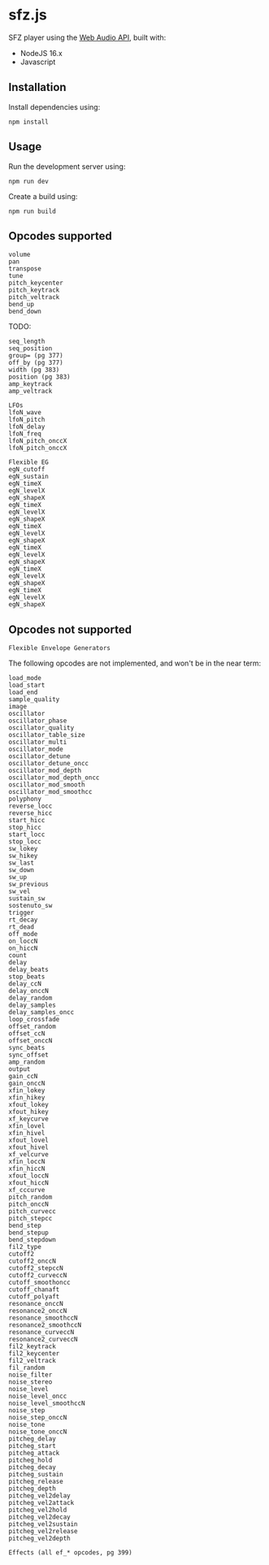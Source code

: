 # sfz.js

SFZ player using the [Web Audio API](https://developer.mozilla.org/en-US/docs/Web/API/Web_Audio_API), built with:

* NodeJS 16.x
* Javascript


## Installation

Install dependencies using:

    npm install


## Usage

Run the development server using:

    npm run dev

Create a build using:

    npm run build


## Opcodes supported

    volume
    pan
    transpose
    tune
    pitch_keycenter
    pitch_keytrack
    pitch_veltrack
    bend_up
    bend_down


TODO:

    seq_length
    seq_position
    group= (pg 377)
    off_by (pg 377)
    width (pg 383)
    position (pg 383)
    amp_keytrack
    amp_veltrack

    LFOs
    lfoN_wave
    lfoN_pitch
    lfoN_delay
    lfoN_freq
    lfoN_pitch_onccX
    lfoN_pitch_onccX

    Flexible EG
    egN_cutoff
    egN_sustain
    egN_timeX
    egN_levelX
    egN_shapeX
    egN_timeX
    egN_levelX
    egN_shapeX
    egN_timeX
    egN_levelX
    egN_shapeX
    egN_timeX
    egN_levelX
    egN_shapeX
    egN_timeX
    egN_levelX
    egN_shapeX
    egN_timeX
    egN_levelX
    egN_shapeX


## Opcodes not supported

    Flexible Envelope Generators


The following opcodes are not implemented, and won't be in the near term:

    load_mode
    load_start
    load_end
    sample_quality
    image
    oscillator
    oscillator_phase
    oscillator_quality
    oscillator_table_size
    oscillator_multi
    oscillator_mode
    oscillator_detune
    oscillator_detune_oncc
    oscillator_mod_depth
    oscillator_mod_depth_oncc
    oscillator_mod_smooth
    oscillator_mod_smoothcc
    polyphony
    reverse_locc
    reverse_hicc
    start_hicc
    stop_hicc
    start_locc
    stop_locc
    sw_lokey
    sw_hikey
    sw_last
    sw_down
    sw_up
    sw_previous
    sw_vel
    sustain_sw
    sostenuto_sw
    trigger
    rt_decay
    rt_dead
    off_mode
    on_loccN
    on_hiccN
    count
    delay
    delay_beats
    stop_beats
    delay_ccN
    delay_onccN
    delay_random
    delay_samples
    delay_samples_oncc
    loop_crossfade
    offset_random
    offset_ccN
    offset_onccN
    sync_beats
    sync_offset
    amp_random
    output
    gain_ccN
    gain_onccN
    xfin_lokey
    xfin_hikey
    xfout_lokey
    xfout_hikey
    xf_keycurve
    xfin_lovel
    xfin_hivel
    xfout_lovel
    xfout_hivel
    xf_velcurve
    xfin_loccN
    xfin_hiccN
    xfout_loccN
    xfout_hiccN
    xf_cccurve
    pitch_random
    pitch_onccN
    pitch_curvecc
    pitch_stepcc
    bend_step
    bend_stepup
    bend_stepdown
    fil2_type
    cutoff2
    cutoff2_onccN
    cutoff2_stepccN
    cutoff2_curveccN
    cutoff_smoothoncc
    cutoff_chanaft
    cutoff_polyaft
    resonance_onccN
    resonance2_onccN
    resonance_smoothccN
    resonance2_smoothccN
    resonance_curveccN
    resonance2_curveccN
    fil2_keytrack
    fil2_keycenter
    fil2_veltrack
    fil_random
    noise_filter
    noise_stereo
    noise_level
    noise_level_oncc
    noise_level_smoothccN
    noise_step
    noise_step_onccN
    noise_tone
    noise_tone_onccN
    pitcheg_delay
    pitcheg_start
    pitcheg_attack
    pitcheg_hold
    pitcheg_decay
    pitcheg_sustain
    pitcheg_release
    pitcheg_depth
    pitcheg_vel2delay
    pitcheg_vel2attack
    pitcheg_vel2hold
    pitcheg_vel2decay
    pitcheg_vel2sustain
    pitcheg_vel2release
    pitcheg_vel2depth

    Effects (all ef_* opcodes, pg 399)
